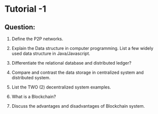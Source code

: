 # Tutorial -1

## Question: 

1.	Define the P2P networks.

2.	Explain the Data structure in computer programming. List a few widely used data structure in Java/Javascript.

3.	Differentiate the relational database and distributed ledger?

4.	Compare and contrast the data storage in centralized system and distributed system.

5.	List the TWO (2) decentralized system examples.

6.	What is a Blockchain?

7.	Discuss the advantages and disadvantages of Blockchain system.
